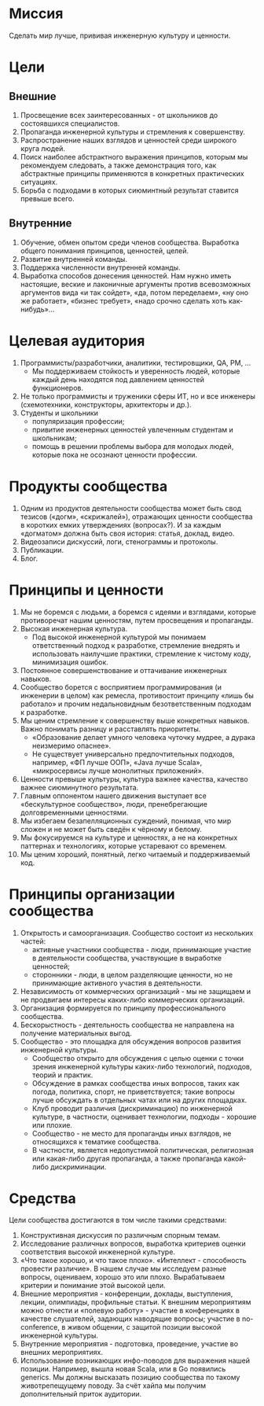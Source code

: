 # Миссия

Сделать мир лучше, прививая инженерную культуру и ценности.

# Цели

## Внешние

1. Просвещение всех заинтересованных - от школьников до состоявшихся специалистов.
2. Пропаганда инженерной культуры и стремления к совершенству.
3. Распространение наших взглядов и ценностей среди широкого круга людей.
4. Поиск наиболее абстрактного выражения принципов, которым мы рекомендуем следовать, а также демонстрация того, 
   как абстрактные принципы применяются в конкретных практических ситуациях.
5. Борьба с подходами в которых сиюминтный результат ставится превыше всего.  

## Внутренние

1. Обучение, обмен опытом среди членов сообщества. Выработка общего понимания принципов, ценностей, целей.
2. Развитие внутренней команды.
3. Поддержка численности внутренней команды.
4. Выработка способов донесения ценностей. Нам нужно иметь настоящие, веские и лаконичные аргументы против всевозможных 
   аргументов вида «и так сойдет», «да, потом переделаем», «ну оно же работает», «бизнес требует», «надо срочно сделать 
   хоть как-нибудь»...

# Целевая аудитория

1. Программисты/разработчики, аналитики, тестировщики, QA, PM, …
   * Мы поддерживаем стойкость и уверенность людей, которые каждый день находятся под давлением ценностей функционеров.
2. Не только программисты и труженики сферы ИТ, но и все инженеры (схемотехники, конструкторы, архитекторы и др.).
3. Студенты и школьники
   * популяризация профессии; 
   * привитие инженерных ценностей увлеченным студентам и школьникам;
   * помощь в решении проблемы выбора для молодых людей, которые пока не осознают ценности профессии.
   

# Продукты сообщества

1. Одним из продуктов деятельности сообщества может быть свод тезисов («догм», «скрижалей»), отражающих ценности 
   сообщества в коротких емких утверждениях (вопросах?). И за каждым «догматом» должна быть своя история: статья, 
   доклад, видео.
2. Видеозаписи дискуссий, логи, стенограммы и протоколы.
3. Публикации.
4. Блог.

# Принципы и ценности

1. Мы не боремся с людьми, а боремся с идеями и взглядами, которые противоречат нашим ценностям, путем просвещения и пропаганды.
2. Высокая инженерная культура.
   * Под высокой инженерной культурой мы понимаем ответственный подход к разработке, стремление внедрять и использовать 
     наилучшие практики, стремление к чистому коду, минимизация ошибок.
3. Постоянное совершенствование и оттачивание инженерных навыков.
4. Сообщество борется с восприятием программирования (и инженерии в целом) как ремесла, противостоит принципу «лишь бы 
   работало» и прочим недальновидным безответственным подходам к разработке.
5. Мы ценим стремление к совершенству выше конкретных навыков. Важно понимать разницу и расставлять приоритеты. 
   * «Образование делает умного человека чуточку мудрее, а дурака неизмеримо опаснее».
   * Не существует универсально предпочтительных подходов, например, «ФП лучше ООП», «Java лучше Scala», «микросервисы 
     лучше монолитных приложений».   
6. Ценности превыше культуры, культура важнее качества, качество важнее сиюминутного результата.
7. Главным оппонентом нашего движения выступает все «бескультурное сообщество», люди, пренебрегающие долговременными 
   ценностями.
8. Мы избегаем безапелляционных суждений, понимая, что мир сложен и не может быть сведён к чёрному и белому.
9. Мы фокусируемся на культуре и ценностях, а не на конкретных паттернах и технологиях, которые устаревают со временем.
10. Мы ценим хороший, понятный, легко читаемый и поддерживаемый код.

# Принципы организации сообщества

1. Открытость и самоорганизация. Сообщество состоит из нескольких частей: 
   * активные участники сообщества - люди, принимающие участие в деятельности сообщества, участвующие в выработке ценностей;
   * сторонники - люди, в целом разделяющие ценности, но не принимающие активного участия в деятельности.
2. Независимость от коммерческих организаций - мы не защищаем и не продвигаем интересы каких-либо коммерческих организаций.
3. Организация формируется по принципу профессионального сообщества.
4. Бескорыстность - деятельность сообщества не направлена на получение материальных выгод.
5. Сообщество - это площадка для обсуждения вопросов развития инженерной культуры.
   * Сообщество открыто для обсуждения с целью оценки с точки зрения инженерной культуры каких-либо технологий, подходов, 
     теорий и практик.
   * Обсуждение в рамках сообщества иных вопросов, таких как погода, политика, спорт, не приветствуется; 
     такие вопросы лучше обсуждать в отдельных чатах или на других площадках.   
   * Клуб проводит различия (дискриминацию) по инженерной культуре, в частности, оценивает технологии, подходы - хорошие
     или плохие.
   * Сообщество - не место для пропаганды иных взглядов, не относящихся к тематике сообщества. 
   * В частности, является недопустимой политическая, религиозная или какая-либо другая пропаганда, 
     а также пропаганда какой-либо дискриминации.
   
# Средства 

Цели сообщества достигаются в том числе такими средствами:

1. Конструктивная дискуссия по различным спорным темам.
2. Исследование различных вопросов, выработка критериев оценки соответствия высокой инженерной культуре.
3. «Что такое хорошо, и что такое плохо». «Интеллект - способность провести различие». В нашем случае мы исследуем 
   разные вопросы, оцениваем, хорошо это или плохо. Вырабатываем критерии и понимание этой высокой цели.
4. Внешние мероприятия - конференции, доклады, выступления, лекции, олимпиады, профильные статьи. К внешним мероприятиям 
   можно отнести и «полевую работу» - участие в конференциях в качестве слушателей, задающих наводящие вопросы; 
   участие в no-conference, в живом общении, с защитой позиции высокой инженерной культуры.
5. Внутренние мероприятия - подготовка, проведение, участие во внешних мероприятиях.
6. Использование возникающих инфо-поводов для выражения нашей позиции. 
   Например, вышла новая Scala, или в Go появились generics. Мы должны высказать позицию сообщества по такому 
   животрепещущему поводу. За счёт хайпа мы получим дополнительный приток аудитории.


